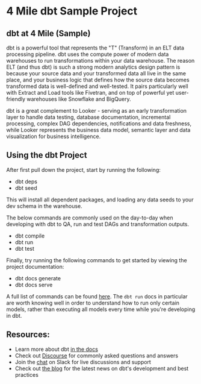 # 4 Mile dbt Sample Project

## dbt at 4 Mile (Sample)

dbt is a powerful tool that represents the "T" (Transform) in an ELT data processing pipeline. dbt uses the compute power of
modern data warehouses to run transformations within your data warehouse. The reason ELT (and thus dbt) is such a strong modern
analytics design pattern is because your source data and your transformed data all live in the same place, and your business logic that defines how the source data becomes transformed data is well-defined and well-tested. It pairs particularly well
with Extract and Load tools like Fivetran, and on top of powerful yet user-friendly warehouses like Snowflake and BigQuery.

dbt is a great complement to Looker - serving as an early transformation layer to handle data testing, database
documentation, incremental processing, complex DAG dependencies, notifications and data freshness, while Looker represents the
business data model, semantic layer and data visualization for business intelligence.

## Using the dbt Project

After first pull down the project, start by running the following:

- dbt deps
- dbt seed

This will install all dependent packages, and loading any data seeds to your dev schema in the warehouse.

The below commands are commonly used on the day-to-day when developing with dbt to QA, run and test DAGs and transformation outputs.

- dbt compile
- dbt run
- dbt test

Finally, try running the following commands to get started by viewing the project documentation:

- dbt docs generate
- dbt docs serve

A full list of commands can be found [here](https://docs.getdbt.com/reference/dbt-commands/). The `dbt run` docs in particular are worth
knowing well in order to understand how to run only certain models, rather than executing all models every time while you're developing
in dbt.

## Resources:

- Learn more about dbt [in the docs](https://docs.getdbt.com/docs/introduction)
- Check out [Discourse](https://discourse.getdbt.com/) for commonly asked questions and answers
- Join the [chat](http://slack.getdbt.com/) on Slack for live discussions and support
- Check out [the blog](https://blog.getdbt.com/) for the latest news on dbt's development and best practices
